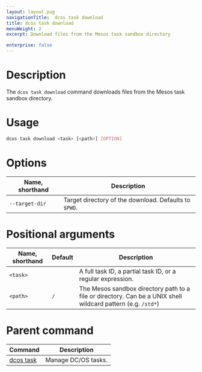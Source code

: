 ```yaml
---
layout: layout.pug
navigationTitle:  dcos task download
title: dcos task download
menuWeight: 2
excerpt: Download files from the Mesos task sandbox directory

enterprise: false
---
```


# Description
The `dcos task download` command downloads files from the Mesos task sandbox directory.

# Usage

```bash
dcos task download <task> [<path>] [OPTION]
```

# Options

| Name, shorthand |  Description |
|---------|-------------|
| `--target-dir`   | Target directory of the download. Defaults to `$PWD`. |


# Positional arguments

| Name, shorthand | Default | Description |
|---------|-------------|-------------|
| `<task>`   |             |  A full task ID, a partial task ID, or a regular expression. |
| `<path>`   |     `/`      |  The Mesos sandbox directory path to a file or directory. Can be a UNIX shell wildcard pattern (e.g. `/std*`)|

# Parent command

| Command | Description |
|---------|-------------|
| [dcos task](/1.14/cli/command-reference/dcos-task/)   | Manage DC/OS tasks. |

